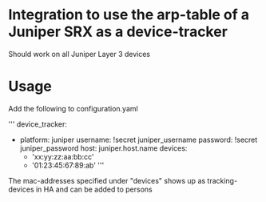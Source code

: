 # Integration to use the arp-table of a Juniper SRX as a device-tracker

Should work on all Juniper Layer 3 devices

# Usage

Add the following to configuration.yaml

'''
device_tracker:
- platform: juniper
  username: !secret juniper_username
  password: !secret juniper_password
  host: juniper.host.name
  devices:
    - 'xx:yy:zz:aa:bb:cc'
    - '01:23:45:67:89:ab'
'''

The mac-addresses specified under "devices" shows up as tracking-devices in HA and can be added to persons



